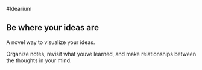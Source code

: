 #Idearium

## Be where your ideas are

A novel way to visualize your ideas.

Organize notes, revisit what youve learned, and make relationships between the thoughts in your mind.
